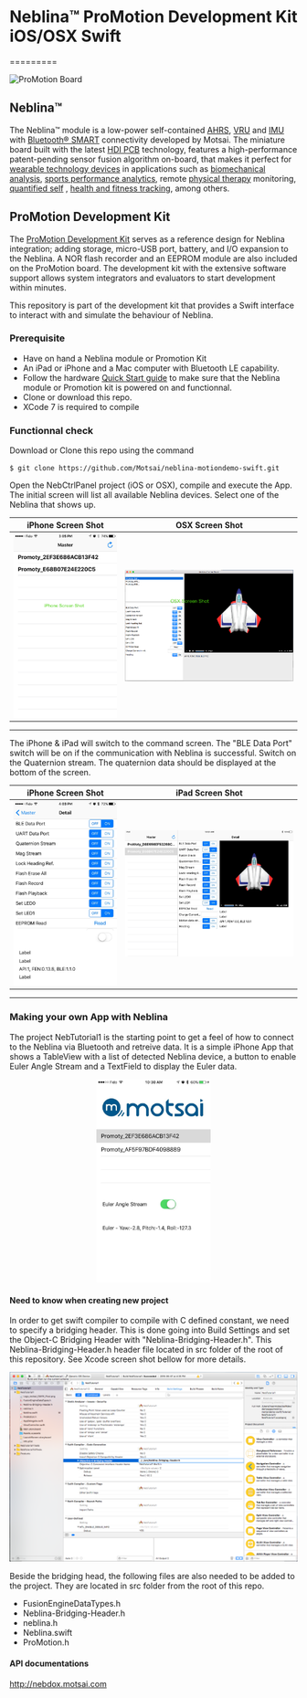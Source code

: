 



# Neblina&trade; ProMotion Development Kit iOS/OSX Swift
=========  

![ProMotion Board](http://i.imgur.com/FvKbWka.jpg)  

## Neblina&trade;
The Neblina&trade; module is a low-power self-contained [AHRS](https://en.wikipedia.org/wiki/Attitude_and_heading_reference_system), [VRU](https://en.wikipedia.org/wiki/Inertial_measurement_unit) and [IMU](https://en.wikipedia.org/wiki/Inertial_measurement_unit) with [Bluetooth&reg; SMART](https://en.wikipedia.org/wiki/Bluetooth_low_energy) connectivity developed by Motsai. The miniature board built with the latest [HDI PCB](https://en.wikipedia.org/wiki/Microvia) technology, features a high-performance patent-pending sensor fusion algorithm on-board, that makes it perfect for [wearable technology devices](https://en.wikipedia.org/wiki/Wearable_technology) in applications such as [biomechanical analysis](https://en.wikipedia.org/wiki/Biomechanics), [sports performance analytics](https://en.wikipedia.org/wiki/Sports_biomechanics), remote [physical therapy](https://en.wikipedia.org/wiki/Physical_therapy) monitoring, [quantified self](https://en.wikipedia.org/wiki/Quantified_Self) , [health and fitness tracking](https://en.wikipedia.org/wiki/Activity_tracker), among others.

## ProMotion Development Kit
The [ProMotion Development Kit](http://promotion.motsai.com/) serves as a reference design for Neblina integration; adding storage, micro-USB port, battery, and I/O expansion to the Neblina. A NOR flash recorder and an EEPROM module are also included on the ProMotion board. The development kit with the extensive software support allows system integrators and evaluators to start development within minutes.

This repository is part of the development kit that provides a Swift interface to interact with and simulate the behaviour of Neblina.



### Prerequisite

* Have on hand a Neblina module or Promotion Kit
* An iPad or iPhone and a Mac computer with Bluetooth LE capability.
* Follow the hardware [Quick Start guide](http://nebdox.motsai.com/ProMotion_DevKit/Getting_Started) to make sure that the Neblina module or Promotion kit is powered on and functionnal.
* Clone or download this repo.
* XCode 7 is required to compile

### Functionnal check  

Download or Clone this repo using the command

```
$ git clone https://github.com/Motsai/neblina-motiondemo-swift.git
```

Open the NebCtrlPanel project (iOS or OSX), compile and execute the App.  The initial screen will list all available Neblina devices.  Select one of the Neblina that shows up.  

iPhone Screen Shot | OSX Screen Shot
---|---
![iPhone Screen Shot](docs/images/IMG_2887_Overlay.jpg)|![NebCtrlPanel OSX](docs/images/OSX_ScreenShot.png)

---  

The iPhone & iPad will switch to the command screen. The "BLE Data Port" switch will be on if the communication with Neblina is successful.  Switch on the Quaternion stream.  The quaternion data should be displayed at the bottom of the screen.

iPhone Screen Shot | iPad Screen Shot
---|---
![iPhone Screen Shot](docs/images/IMG_2888.jpg)|![iPad Screen Shot](docs/images/iPad_ScreenShot.jpg)
---  

### Making your own App with Neblina  

The project NebTutorial1 is the starting point to get a feel of how to connect to the Neblina via Bluetooth and retreive data.  It is a simple iPhone App that shows a TableView with a list of detected Neblina device, a button to enable Euler Angle Stream and a TextField to display the Euler data.

<p align="center">
<img src="docs/images/iOS_Tutorial1.jpg" alt="Tutorial1 Screen Shot" width="200" />
</p>

#### Need to know when creating new project  

In order to get swift compiler to compile with C defined constant, we need to specify a bridging header.  This is done going into Build Settings and set the Object-C Bridging Header with "Neblina-Bridging-Header.h". This Neblina-Bridging-Header.h header file located in src folder of the root of this repository.  See Xcode screen shot bellow for more details.

![XCode Screen Shot](docs/images/XCode_ScreenShot.png)  

Beside the bridging head, the following files are also needed to be added to the project. They are located in src folder from the root of this repo.    

* FusionEngineDataTypes.h
* Neblina-Bridging-Header.h
* neblina.h
* Neblina.swift
* ProMotion.h  

#### API documentations

http://nebdox.motsai.com
